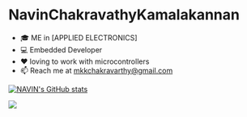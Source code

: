 # NavinChakravathyKamalakannan

- 🎓 ME in [APPLIED ELECTRONICS]
- 💻 Embedded Developer
- ❤️ loving to work with microcontrollers
- 📫 Reach me at mkkchakravarthy@gmail.com

[![NAVIN's GitHub stats](https://github-readme-stats.vercel.app/api?username=navin&show_icons=true)](https://github.com/mkknavin029/github-readme-stats)

<a href="https://github.com/mkknavin029">
  <img align="center" src="https://github-readme-streak-stats.herokuapp.com/?user=mkknavin029&theme=blueberry" />
</a>


